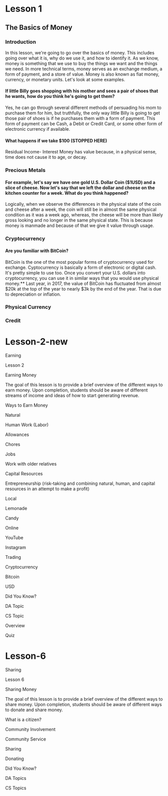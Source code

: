 # Lesson 1
## The Basics of Money

### Introduction

In this lesson, we're going to go over the basics of money. This includes going over what it is, why do we use it, and how to identify it. As we know, money is something that we use to buy the things we want and the things we need. In more technical terms, money serves as an exchange medium, a form of payment, and a store of value. Money is also known as fiat money, currency, or monetary units. Let's look at some examples. 
#### If little Billy goes shopping with his mother and sees a pair of shoes that he wants, how do you think he's going to get them?
Yes, he can go through several different methods of persuading his mom to purchase them for him, but truthfully, the only way little Billy is going to get those pair of shoes is if he purchases them with a form of payment. This form of payment can be Cash, a Debit or Credit Card, or some other form of electronic currency if available.
#### What happens if we take $100 (STOPPED HERE)

Residual Income- Interest
Money has value because, in a physical sense, time does not cause it to age, or decay. 

### Precious Metals
#### For example, let's say we have one gold U.S. Dollar Coin ($1USD) and a slice of cheese. Now let's say that we left the dollar and cheese on the kitchen counter for a week. What do you think happened? 
Logically, when we observe the differences in the physical state of the coin and cheese after a week, the coin will still be in almost the same physical condition as it was a week ago, whereas, the cheese will be more than likely gross looking and no longer in the same physical state. This is because money is manmade and because of that we give it value through usage. 

### Cryptocurrency
#### Are you familiar with BitCoin?
BitCoin is the one of the most popular forms of cryptocurrency used for exchange. Cyptocurrency is basically a form of electronic or digital cash. It's pretty simple to use too. Once you convert your U.S. dollars into cryptocurrency, you can use it in similar ways that you would use physical money.** Last year, in 2017, the value of BitCoin has fluctuated from almost $20k at the top of the year to nearly $3k by the end of the year. That is due to depreciation or inflation. 

### Physical Currency

### Credit

# Lesson-2-new
Earning

Lesson 2 

Earning Money 

The goal of this lesson is to provide a brief overview of the different ways to earn money. Upon completion, students should be aware of different streams of income and ideas of how to start generating revenue.  

Ways to Earn Money 

Natural 

Human Work (Labor) 

Allowances 

Chores 

Jobs 

Work with older relatives 

Capital Resources 

Entrepreneurship (risk-taking and combining natural, human, and capital resources in an attempt to make a profit) 

Local 

Lemonade 

Candy 

Online 

YouTube 

Instagram 

Trading 

Cryptocurrency 

Bitcoin 

USD 

Did You Know? 

DA Topic 

CS Topic 

Overview 

Quiz 

# Lesson-6
Sharing



Lesson 6 

Sharing Money 

The goal of this lesson is to provide a brief overview of the different ways to share money. Upon completion, students should be aware of different ways to donate and share money.  

What is a citizen? 

Community Involvement 

Community Service 

Sharing 

Donating 

Did You Know? 

DA Topics 

CS Topics 

